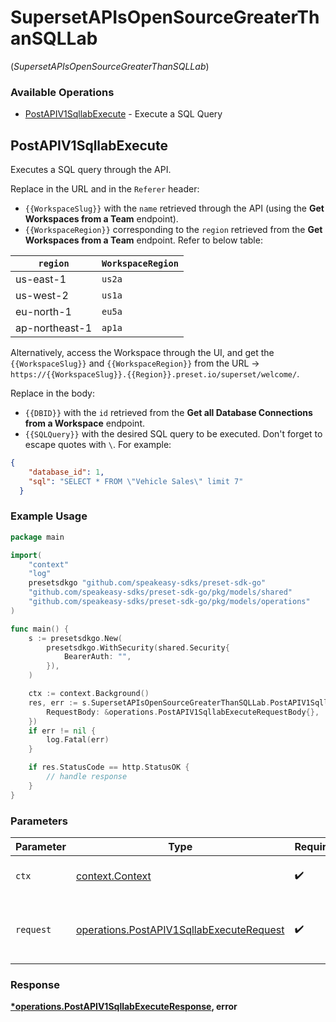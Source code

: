 # SupersetAPIsOpenSourceGreaterThanSQLLab
(*SupersetAPIsOpenSourceGreaterThanSQLLab*)

### Available Operations

* [PostAPIV1SqllabExecute](#postapiv1sqllabexecute) - Execute a SQL Query

## PostAPIV1SqllabExecute

Executes a SQL query through the API.

Replace in the URL and in the `Referer` header:

- `{{WorkspaceSlug}}` with the `name` retrieved through the API (using the **Get Workspaces from a Team** endpoint).
- `{{WorkspaceRegion}}` corresponding to the `region` retrieved from the **Get Workspaces from a Team** endpoint. Refer to below table:
    

| **`region`** | **`WorkspaceRegion`** |
| --- | --- |
| us-east-1 | `us2a` |
| us-west-2 | `us1a` |
| eu-north-1 | `eu5a` |
| ap-northeast-1 | `ap1a` |

Alternatively, access the Workspace through the UI, and get the `{{WorkspaceSlug}}` and `{{WorkspaceRegion}}` from the URL -> `https://{{WorkspaceSlug}}.{{Region}}.preset.io/superset/welcome/`.

Replace in the body:

- `{{DBID}}` with the `id` retrieved from the **Get all Database Connections from a Workspace** endpoint.
- `{{SQLQuery}}` with the desired SQL query to be executed. Don't forget to escape quotes with `\`. For example:
    

``` json
{
    "database_id": 1,
    "sql": "SELECT * FROM \"Vehicle Sales\" limit 7" 
  }

```

### Example Usage

```go
package main

import(
	"context"
	"log"
	presetsdkgo "github.com/speakeasy-sdks/preset-sdk-go"
	"github.com/speakeasy-sdks/preset-sdk-go/pkg/models/shared"
	"github.com/speakeasy-sdks/preset-sdk-go/pkg/models/operations"
)

func main() {
    s := presetsdkgo.New(
        presetsdkgo.WithSecurity(shared.Security{
            BearerAuth: "",
        }),
    )

    ctx := context.Background()
    res, err := s.SupersetAPIsOpenSourceGreaterThanSQLLab.PostAPIV1SqllabExecute(ctx, operations.PostAPIV1SqllabExecuteRequest{
        RequestBody: &operations.PostAPIV1SqllabExecuteRequestBody{},
    })
    if err != nil {
        log.Fatal(err)
    }

    if res.StatusCode == http.StatusOK {
        // handle response
    }
}
```

### Parameters

| Parameter                                                                                            | Type                                                                                                 | Required                                                                                             | Description                                                                                          |
| ---------------------------------------------------------------------------------------------------- | ---------------------------------------------------------------------------------------------------- | ---------------------------------------------------------------------------------------------------- | ---------------------------------------------------------------------------------------------------- |
| `ctx`                                                                                                | [context.Context](https://pkg.go.dev/context#Context)                                                | :heavy_check_mark:                                                                                   | The context to use for the request.                                                                  |
| `request`                                                                                            | [operations.PostAPIV1SqllabExecuteRequest](../../models/operations/postapiv1sqllabexecuterequest.md) | :heavy_check_mark:                                                                                   | The request object to use for the request.                                                           |


### Response

**[*operations.PostAPIV1SqllabExecuteResponse](../../models/operations/postapiv1sqllabexecuteresponse.md), error**

